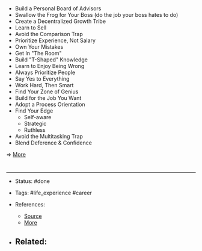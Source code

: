 # 
- Build a Personal Board of Advisors
- Swallow the Frog for Your Boss (do the job your boss hates to do)
- Create a Decentralized Growth Tribe
- Learn to Sell
- Avoid the Comparison Trap
- Prioritize Experience, Not Salary
- Own Your Mistakes
- Get In "The Room"
- Build "T-Shaped" Knowledge
- Learn to Enjoy Being Wrong
- Always Prioritize People
- Say Yes to Everything
- Work Hard, Then Smart
- Find Your Zone of Genius
- Build for the Job You Want
- Adopt a Process Orientation
- Find Your Edge
	- Self-aware
	- Strategic
	- Ruthless
- Avoid the Multitasking Trap
- Blend Deference & Confidence

=> [More](https://sahilbloom.substack.com/)

# 

---
- Status: #done 

- Tags: #life_experience #career 

- References:
	- [Source](https://twitter.com/SahilBloom/status/1507706403141693444)
	- [More](https://sahilbloom.substack.com/)

- Related:
	- 

